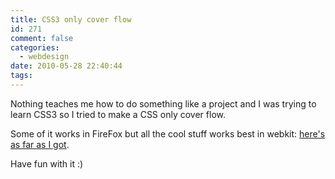 ```yaml
---
title: CSS3 only cover flow
id: 271
comment: false
categories:
  - webdesign
date: 2010-05-28 22:40:44
tags:
---
```


Nothing teaches me how to do something like a project and I was trying to learn CSS3 so I tried to make a CSS only cover flow.

Some of it works in FireFox but all the cool stuff works best in webkit: [here's as far as I got](http://stephaniehobson.ca/coverflow/#sky).

Have fun with it :)